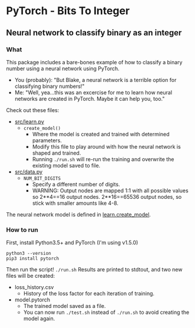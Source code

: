 # PyTorch - Bits To Integer

## Neural network to classify binary as an integer

### What
This package includes a bare-bones example of how to classify a binary number using a neural network using PyTorch.
- You (probably): "But Blake, a neural network is a terrible option for classifying binary numbers!"
- Me: "Well, yea...this was an excercise for me to learn how neural networks are created in PyTorch. Maybe it can help you, too."

Check out these files:
- [src/learn.py](src/learn.py)
  - ```create_model()```
    - Where the model is created and trained with determined parameters.
    - Modify this file to play around with how the neural network is shaped and trained.
    - Running ```./run.sh``` will re-run the training and overwrite the existing model saved to file.
- [src/data.py](src/data.py)
  - ```NUM_BIT_DIGITS```
    - Specify a different number of digits.
    - WARNING: Output nodes are mapped 1:1 with all possible values so 2\*\*4==16 output nodes. 2\*\*16==65536 output nodes, so stick with smaller amounts like 4-8.

The neural network model is defined in [learn.create_model](src/learn.py). 

### How to run
First, install Python3.5+ and PyTorch (I'm using v1.5.0)
```
python3 --version
pip3 install pytorch
```
Then run the script!
```./run.sh```
Results are printed to stdtout, and two new files will be created:
- loss_history.csv
  - History of the loss factor for each iteration of training.
- model.pytorch
  - The trained model saved as a file.
  - You can now run ```./test.sh``` instead of ```./run.sh``` to avoid creating the model again.
